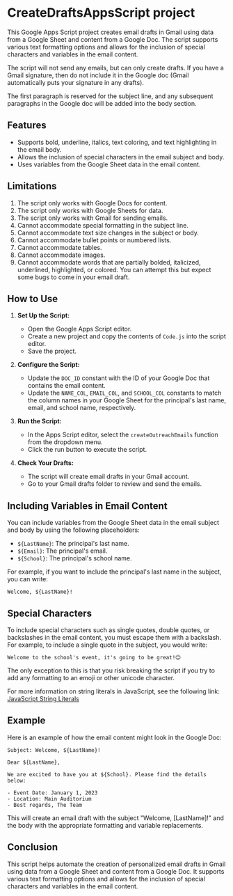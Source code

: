 # CreateDraftsAppsScript project

This Google Apps Script project creates email drafts in Gmail using data from a Google Sheet and content from a Google Doc. The script supports various text formatting options and allows for the inclusion of special characters and variables in the email content.

The script will not send any emails, but can only create drafts. If you have a Gmail signature, then do not include it in the Google doc (Gmail automatically puts your signature in any drafts).

The first paragraph is reserved for the subject line, and any subsequent paragraphs in the Google doc will be added into the body section.

## Features

- Supports bold, underline, italics, text coloring, and text highlighting in the email body.
- Allows the inclusion of special characters in the email subject and body.
- Uses variables from the Google Sheet data in the email content.

## Limitations

1. The script only works with Google Docs for content.
2. The script only works with Google Sheets for data.
3. The script only works with Gmail for sending emails.
4. Cannot accommodate special formatting in the subject line.
5. Cannot accommodate text size changes in the subject or body.
6. Cannot accommodate bullet points or numbered lists.
7. Cannot accommodate tables.
8. Cannot accommodate images.
9. Cannot accommodate words that are partially bolded, italicized, underlined, highlighted, or colored. You can attempt this but expect some bugs to come in your email draft.

## How to Use

1. **Set Up the Script:**
   - Open the Google Apps Script editor.
   - Create a new project and copy the contents of `Code.js` into the script editor.
   - Save the project.

2. **Configure the Script:**
   - Update the `DOC_ID` constant with the ID of your Google Doc that contains the email content.
   - Update the `NAME_COL`, `EMAIL_COL`, and `SCHOOL_COL` constants to match the column names in your Google Sheet for the principal's last name, email, and school name, respectively.

3. **Run the Script:**
   - In the Apps Script editor, select the `createOutreachEmails` function from the dropdown menu.
   - Click the run button to execute the script.

4. **Check Your Drafts:**
   - The script will create email drafts in your Gmail account.
   - Go to your Gmail drafts folder to review and send the emails.

## Including Variables in Email Content

You can include variables from the Google Sheet data in the email subject and body by using the following placeholders:
- `${LastName}`: The principal's last name.
- `${Email}`: The principal's email.
- `${School}`: The principal's school name.

For example, if you want to include the principal's last name in the subject, you can write:

```
Welcome, ${LastName}!
```

## Special Characters

To include special characters such as single quotes, double quotes, or backslashes in the email content, you must escape them with a backslash. For example, to include a single quote in the subject, you would write:

```
Welcome to the school's event, it's going to be great!😊
```

The only exception to this is that you risk breaking the script if you try to add any formatting to an emoji or other unicode character.


For more information on string literals in JavaScript, see the following link:
[JavaScript String Literals](https://developer.mozilla.org/en-US/docs/Web/JavaScript/Reference/Global_Objects/String)

## Example

Here is an example of how the email content might look in the Google Doc:

```
Subject: Welcome, ${LastName}!

Dear ${LastName},

We are excited to have you at ${School}. Please find the details below:

- Event Date: January 1, 2023
- Location: Main Auditorium
- Best regards, The Team
```

This will create an email draft with the subject "Welcome, [LastName]!" and the body with the appropriate formatting and variable replacements.

## Conclusion

This script helps automate the creation of personalized email drafts in Gmail using data from a Google Sheet and content from a Google Doc. It supports various text formatting options and allows for the inclusion of special characters and variables in the email content.